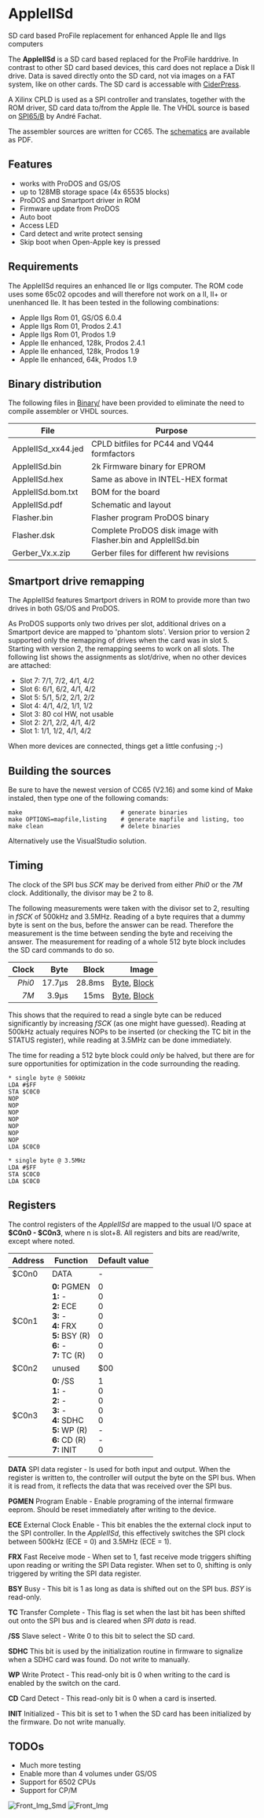 # AppleIISd
SD card based ProFile replacement for enhanced Apple IIe and IIgs computers

The **AppleIISd** is a SD card based replaced for the ProFile harddrive. In contrast to other SD card based devices, this card does not replace a Disk II drive. Data is saved directly onto the SD card, not via images on a FAT system, like on other cards. The SD card is accessable with [CiderPress](http://a2ciderpress.com/).

A Xilinx CPLD is used as a SPI controller and translates, together with the ROM driver, SD card data to/from the Apple IIe. The VHDL source is based on [SPI65/B](http://www.6502.org/users/andre/spi65b) by André Fachat.

The assembler sources are written for CC65. The [schematics](Binary/AppleIISd.pdf) are available as PDF.

## Features
* works with ProDOS and GS/OS
* up to 128MB storage space (4x 65535 blocks)
* ProDOS and Smartport driver in ROM
* Firmware update from ProDOS
* Auto boot
* Access LED
* Card detect and write protect sensing
* Skip boot when Open-Apple key is pressed

## Requirements
The AppleIISd requires an enhanced IIe or IIgs computer. The ROM code uses some 65c02 opcodes and will therefore not work on a II, II+ or unenhanced IIe. It has been tested in the following combinations:
* Apple IIgs Rom 01, GS/OS 6.0.4
* Apple IIgs Rom 01, Prodos 2.4.1
* Apple IIgs Rom 01, Prodos 1.9
* Apple IIe enhanced, 128k, Prodos 2.4.1
* Apple IIe enhanced, 128k, Prodos 1.9
* Apple IIe enhanced, 64k, Prodos 1.9

## Binary distribution
The following files in [Binary/](Binary) have been provided to eliminate the need to compile assembler or VHDL sources.

| File | Purpose |
| ---- | ------- |
| AppleIISd_xx44.jed | CPLD bitfiles for PC44 and VQ44 formfactors |
| AppleIISd.bin | 2k Firmware binary for EPROM |
| AppleIISd.hex | Same as above in INTEL-HEX format |
| AppleIISd.bom.txt | BOM for the board |
| AppleIISd.pdf | Schematic and layout |
| Flasher.bin | Flasher program ProDOS binary |
| Flasher.dsk | Complete ProDOS disk image with Flasher.bin and AppleIISd.bin |
| Gerber_Vx.x.zip | Gerber files for different hw revisions |

## Smartport drive remapping
The AppleIISd features Smartport drivers in ROM to provide more than two drives in both GS/OS and ProDOS.

As ProDOS supports only two drives per slot, additional drives on a Smartport device are mapped to 'phantom slots'. Version prior to version 2 supported only the remapping of drives when the card was in slot 5. Starting with version 2, the remapping seems to work on all slots. The following list shows the assignments as slot/drive, when no other devices are attached:

* Slot 7: 7/1, 7/2, 4/1, 4/2
* Slot 6: 6/1, 6/2, 4/1, 4/2
* Slot 5: 5/1, 5/2, 2/1, 2/2
* Slot 4: 4/1, 4/2, 1/1, 1/2
* Slot 3: 80 col HW, not usable
* Slot 2: 2/1, 2/2, 4/1, 4/2
* Slot 1: 1/1, 1/2, 4/1, 4/2

When more devices are connected, things get a little confusing ;-)

## Building the sources
Be sure to have the newest version of CC65 (V2.16) and some kind of Make instaled, then type one of the following comands:
```
make                            # generate binaries
make OPTIONS=mapfile,listing    # generate mapfile and listing, too
make clean                      # delete binaries
```
Alternatively use the VisualStudio solution.

## Timing
The clock of the SPI bus *SCK* may be derived from either *Phi0* or the *7M* clock. Additionally, the divisor may be 2 to 8.

The following measurements were taken with the divisor set to 2, resulting in *fSCK* of 500kHz and 3.5MHz. Reading of a byte requires that a dummy byte is sent on the bus, before the answer can be read. Therefore the measurement is the time between sending the byte and receiving the answer. The measurement for reading of a whole 512 byte block includes the SD card commands to do so.

| Clock  | Byte   | Block  | Image                                             |
| -----: | -----: | -----: | ------------------------------------------------: |
| *Phi0* | 17.7µs | 28.8ms | [Byte](Images/Bus1.gif), [Block](Images/Spi1.png) |
| *7M*   | 3.9µs  | 15ms   | [Byte](Images/Bus2.gif), [Block](Images/Spi2.png) |

This shows that the required to read a single byte can be reduced significantly by increasing *fSCK* (as one might have guessed). Reading at 500kHz actualy requires NOPs to be inserted (or checking the TC bit in the STATUS register), while reading at 3.5MHz can be done immediately.

The time for reading a 512 byte block could *only* be halved, but there are for sure opportunities for optimization in the code surrounding the reading.

```
* single byte @ 500kHz
LDA #$FF
STA $C0C0
NOP
NOP
NOP
NOP
NOP
NOP
NOP
LDA $C0C0

* single byte @ 3.5MHz
LDA #$FF
STA $C0C0
LDA $C0C0
```


## Registers
The control registers of the *AppleIISd* are mapped to the usual I/O space at **$C0n0 - $C0n3**, where n is slot+8. All registers and bits are read/write, except where noted.

| Address | Function        | Default value |
| ------- | --------------- | ------------- |
| $C0n0   | DATA            | - |
| $C0n1   | **0:** PGMEN<br>**1:** -<br>**2:** ECE<br>**3:** -<br>**4:** FRX<br>**5:** BSY (R)<br>**6:** -<br>**7:** TC (R) | 0<br>0<br>0<br>0<br>0<br>0<br>0<br>0<br> |
| $C0n2   | unused          | $00 |
| $C0n3   | **0:** /SS<br>**1:** -<br>**2:** -<br>**3:** -<br>**4:** SDHC<br>**5:** WP (R)<br>**6:** CD (R)<br>**7:** INIT | 1<br>0<br>0<br>0<br>0<br>-<br>-<br>0 |

**DATA** SPI data register - Is used for both input and output. When the register is written to, the controller will output the byte on the SPI bus. When it is read from, it reflects the data that was received over the SPI bus.

**PGMEN** Program Enable - Enable programing of the internal firmware eeprom. Should be reset immediately after writing to the device.

**ECE** External Clock Enable - This bit enables the the external clock input to the SPI controller. In the *AppleIISd*, this effectively switches the SPI clock between 500kHz (ECE = 0) and 3.5MHz (ECE = 1).

**FRX** Fast Receive mode - When set to 1, fast receive mode triggers shifting upon reading or writing the SPI Data register. When set to 0, shifting is only triggered by writing the SPI data register.

**BSY** Busy - This bit is 1 as long as data is shifted out on the SPI bus. *BSY* is read-only.

**TC** Transfer Complete - This flag is set when the last bit has been shifted out onto the SPI bus and is cleared when *SPI data* is read.

**/SS** Slave select - Write 0 to this bit to select the SD card.

**SDHC** This bit is used by the initialization routine in firmware to signalize when a SDHC card was found. Do not write to manually.

**WP** Write Protect - This read-only bit is 0 when writing to the card is enabled by the switch on the card.

**CD** Card Detect - This read-only bit is 0 when a card is inserted.

**INIT** Initialized - This bit is set to 1 when the SD card has been initialized by the firmware. Do not write manually.

## TODOs
* Much more testing
* Enable more than 4 volumes under GS/OS
* Support for 6502 CPUs
* Support for CP/M


![Front_Img_Smd](Images/Card%20Front%20SMD.jpg)
![Front_Img](Images/Card%20Front.jpg)

